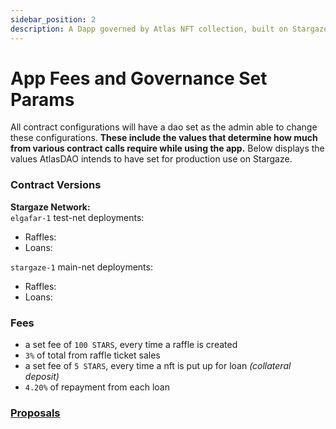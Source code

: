 ```yaml
---
sidebar_position: 2
description: A Dapp governed by Atlas NFT collection, built on Stargaze, for the Interchain.
---
```


# App Fees and Governance Set Params

All contract configurations will have a dao set as the admin able to change these configurations. **These include the values that determine how much from various contract calls require while using the app.** Below displays the values AtlasDAO intends to have set for production use on Stargaze.

### Contract Versions
**Stargaze Network:** \
`elgafar-1` test-net deployments: 
* Raffles:
* Loans: 

`stargaze-1` main-net deployments:
* Raffles:
* Loans:

### Fees
* a set fee of `100 STARS`, every time a raffle is created
* `3%` of total from raffle ticket sales
* a set fee of `5 STARS`, every time a nft is put up for loan *(collateral deposit)*
* `4.20%` of repayment from each loan

### [Proposals](https://daodao.zone/dao/juno1hcldlknu2mn3exckkg75tyzjnderl95zyjte2wl495z9jla0rmdqegxlxx/home)
